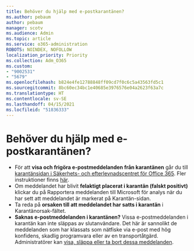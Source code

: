 ```yaml
---
title: Behöver du hjälp med e-postkarantänen?
ms.author: pebaum
author: pebaum
manager: scotv
ms.audience: Admin
ms.topic: article
ms.service: o365-administration
ROBOTS: NOINDEX, NOFOLLOW
localization_priority: Priority
ms.collection: Adm_O365
ms.custom:
- "9002531"
- "5679"
ms.openlocfilehash: b824e4fe12788848ff09cd7f0c6c5a43563fd5c1
ms.sourcegitcommit: 8bc60ec34bc1e40685e3976576e04a2623f63a7c
ms.translationtype: HT
ms.contentlocale: sv-SE
ms.lasthandoff: 04/15/2021
ms.locfileid: "51836333"
---
```

# <a name="need-help-with-email-quarantine"></a>Behöver du hjälp med e-postkarantänen?

- För att **visa och frigöra e-postmeddelanden från karantänen** går du till [karantänsidan i Säkerhets- och efterlevnadscentret för Office 365](https://protection.office.com/quarantine). Fler instruktioner finns [här](https://docs.microsoft.com/microsoft-365/security/office-365-security/find-and-release-quarantined-messages-as-a-user?view=o365-worldwide#view-your-quarantined-messages).
- Om meddelandet har blivit **felaktigt placerat i karantän (falskt positivt)** klickar du på Rapportera meddelanden till Microsoft för analys när du har sett att meddelandet är markerat på Karantän-sidan. 
- Ta reda på **orsaken till att meddelandet har satts i karantän** i Karantänorsak-fältet.
- **Saknas e-postmeddelanden i karantänen?** Vissa e-postmeddelanden i karantän kan inte släppas av slutanvändare. Det här är sannolikt de meddelanden som har klassats som nätfiske via e-post med hög konfidens, skadlig programvara eller av en transportåtgärd. Administratörer kan [visa, släppa eller ta bort dessa meddelanden](https://docs.microsoft.com/microsoft-365/security/office-365-security/manage-quarantined-messages-and-files?view=o365-worldwide). 
